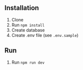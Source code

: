 ## Installation

1. Clone
2. Run `npm install`
3. Create database
4. Create .env file (see `.env.sample`)

## Run

1. Run `npm run dev`
